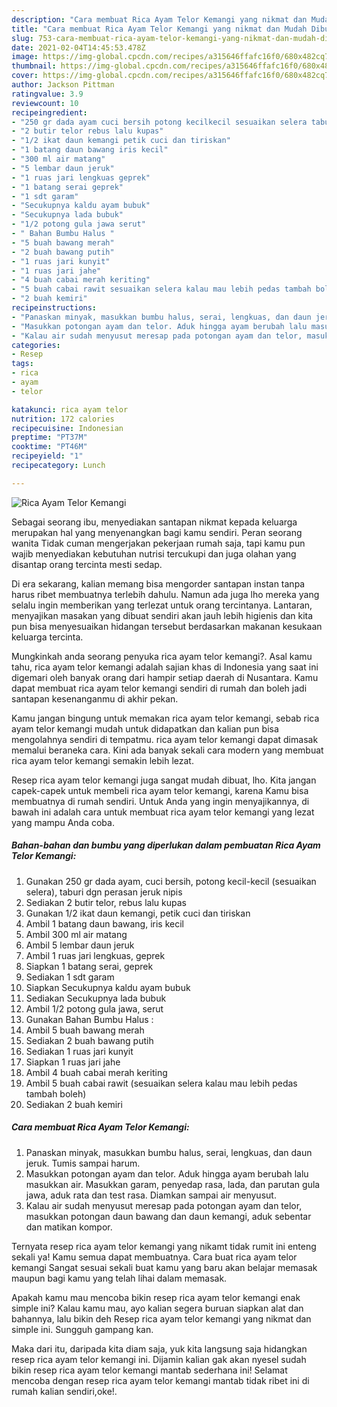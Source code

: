 ```yaml
---
description: "Cara membuat Rica Ayam Telor Kemangi yang nikmat dan Mudah Dibuat"
title: "Cara membuat Rica Ayam Telor Kemangi yang nikmat dan Mudah Dibuat"
slug: 753-cara-membuat-rica-ayam-telor-kemangi-yang-nikmat-dan-mudah-dibuat
date: 2021-02-04T14:45:53.478Z
image: https://img-global.cpcdn.com/recipes/a315646ffafc16f0/680x482cq70/rica-ayam-telor-kemangi-foto-resep-utama.jpg
thumbnail: https://img-global.cpcdn.com/recipes/a315646ffafc16f0/680x482cq70/rica-ayam-telor-kemangi-foto-resep-utama.jpg
cover: https://img-global.cpcdn.com/recipes/a315646ffafc16f0/680x482cq70/rica-ayam-telor-kemangi-foto-resep-utama.jpg
author: Jackson Pittman
ratingvalue: 3.9
reviewcount: 10
recipeingredient:
- "250 gr dada ayam cuci bersih potong kecilkecil sesuaikan selera taburi dgn perasan jeruk nipis"
- "2 butir telor rebus lalu kupas"
- "1/2 ikat daun kemangi petik cuci dan tiriskan"
- "1 batang daun bawang iris kecil"
- "300 ml air matang"
- "5 lembar daun jeruk"
- "1 ruas jari lengkuas geprek"
- "1 batang serai geprek"
- "1 sdt garam"
- "Secukupnya kaldu ayam bubuk"
- "Secukupnya lada bubuk"
- "1/2 potong gula jawa serut"
- " Bahan Bumbu Halus "
- "5 buah bawang merah"
- "2 buah bawang putih"
- "1 ruas jari kunyit"
- "1 ruas jari jahe"
- "4 buah cabai merah keriting"
- "5 buah cabai rawit sesuaikan selera kalau mau lebih pedas tambah boleh"
- "2 buah kemiri"
recipeinstructions:
- "Panaskan minyak, masukkan bumbu halus, serai, lengkuas, dan daun jeruk. Tumis sampai harum."
- "Masukkan potongan ayam dan telor. Aduk hingga ayam berubah lalu masukkan air. Masukkan garam, penyedap rasa, lada, dan parutan gula jawa, aduk rata dan test rasa. Diamkan sampai air menyusut."
- "Kalau air sudah menyusut meresap pada potongan ayam dan telor, masukkan potongan daun bawang dan daun kemangi, aduk sebentar dan matikan kompor."
categories:
- Resep
tags:
- rica
- ayam
- telor

katakunci: rica ayam telor 
nutrition: 172 calories
recipecuisine: Indonesian
preptime: "PT37M"
cooktime: "PT46M"
recipeyield: "1"
recipecategory: Lunch

---
```



![Rica Ayam Telor Kemangi](https://img-global.cpcdn.com/recipes/a315646ffafc16f0/680x482cq70/rica-ayam-telor-kemangi-foto-resep-utama.jpg)

Sebagai seorang ibu, menyediakan santapan nikmat kepada keluarga merupakan hal yang menyenangkan bagi kamu sendiri. Peran seorang  wanita Tidak cuman mengerjakan pekerjaan rumah saja, tapi kamu pun wajib menyediakan kebutuhan nutrisi tercukupi dan juga olahan yang disantap orang tercinta mesti sedap.

Di era  sekarang, kalian memang bisa mengorder santapan instan tanpa harus ribet membuatnya terlebih dahulu. Namun ada juga lho mereka yang selalu ingin memberikan yang terlezat untuk orang tercintanya. Lantaran, menyajikan masakan yang dibuat sendiri akan jauh lebih higienis dan kita pun bisa menyesuaikan hidangan tersebut berdasarkan makanan kesukaan keluarga tercinta. 



Mungkinkah anda seorang penyuka rica ayam telor kemangi?. Asal kamu tahu, rica ayam telor kemangi adalah sajian khas di Indonesia yang saat ini digemari oleh banyak orang dari hampir setiap daerah di Nusantara. Kamu dapat membuat rica ayam telor kemangi sendiri di rumah dan boleh jadi santapan kesenanganmu di akhir pekan.

Kamu jangan bingung untuk memakan rica ayam telor kemangi, sebab rica ayam telor kemangi mudah untuk didapatkan dan kalian pun bisa mengolahnya sendiri di tempatmu. rica ayam telor kemangi dapat dimasak memalui beraneka cara. Kini ada banyak sekali cara modern yang membuat rica ayam telor kemangi semakin lebih lezat.

Resep rica ayam telor kemangi juga sangat mudah dibuat, lho. Kita jangan capek-capek untuk membeli rica ayam telor kemangi, karena Kamu bisa membuatnya di rumah sendiri. Untuk Anda yang ingin menyajikannya, di bawah ini adalah cara untuk membuat rica ayam telor kemangi yang lezat yang mampu Anda coba.

<!--inarticleads1-->

##### Bahan-bahan dan bumbu yang diperlukan dalam pembuatan Rica Ayam Telor Kemangi:

1. Gunakan 250 gr dada ayam, cuci bersih, potong kecil-kecil (sesuaikan selera), taburi dgn perasan jeruk nipis
1. Sediakan 2 butir telor, rebus lalu kupas
1. Gunakan 1/2 ikat daun kemangi, petik cuci dan tiriskan
1. Ambil 1 batang daun bawang, iris kecil
1. Ambil 300 ml air matang
1. Ambil 5 lembar daun jeruk
1. Ambil 1 ruas jari lengkuas, geprek
1. Siapkan 1 batang serai, geprek
1. Sediakan 1 sdt garam
1. Siapkan Secukupnya kaldu ayam bubuk
1. Sediakan Secukupnya lada bubuk
1. Ambil 1/2 potong gula jawa, serut
1. Gunakan  Bahan Bumbu Halus :
1. Ambil 5 buah bawang merah
1. Sediakan 2 buah bawang putih
1. Sediakan 1 ruas jari kunyit
1. Siapkan 1 ruas jari jahe
1. Ambil 4 buah cabai merah keriting
1. Ambil 5 buah cabai rawit (sesuaikan selera kalau mau lebih pedas tambah boleh)
1. Sediakan 2 buah kemiri




<!--inarticleads2-->

##### Cara membuat Rica Ayam Telor Kemangi:

1. Panaskan minyak, masukkan bumbu halus, serai, lengkuas, dan daun jeruk. Tumis sampai harum.
1. Masukkan potongan ayam dan telor. Aduk hingga ayam berubah lalu masukkan air. Masukkan garam, penyedap rasa, lada, dan parutan gula jawa, aduk rata dan test rasa. Diamkan sampai air menyusut.
1. Kalau air sudah menyusut meresap pada potongan ayam dan telor, masukkan potongan daun bawang dan daun kemangi, aduk sebentar dan matikan kompor.




Ternyata resep rica ayam telor kemangi yang nikamt tidak rumit ini enteng sekali ya! Kamu semua dapat membuatnya. Cara buat rica ayam telor kemangi Sangat sesuai sekali buat kamu yang baru akan belajar memasak maupun bagi kamu yang telah lihai dalam memasak.

Apakah kamu mau mencoba bikin resep rica ayam telor kemangi enak simple ini? Kalau kamu mau, ayo kalian segera buruan siapkan alat dan bahannya, lalu bikin deh Resep rica ayam telor kemangi yang nikmat dan simple ini. Sungguh gampang kan. 

Maka dari itu, daripada kita diam saja, yuk kita langsung saja hidangkan resep rica ayam telor kemangi ini. Dijamin kalian gak akan nyesel sudah bikin resep rica ayam telor kemangi mantab sederhana ini! Selamat mencoba dengan resep rica ayam telor kemangi mantab tidak ribet ini di rumah kalian sendiri,oke!.

